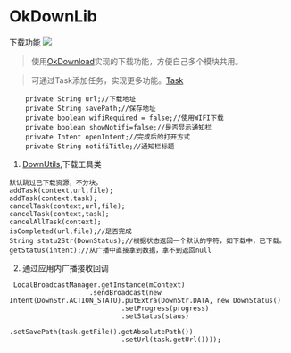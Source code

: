 # OkDownLib
下载功能 [![](https://jitpack.io/v/xuanu/OkDownLib.svg)](https://jitpack.io/#xuanu/OkDownLib)

> 使用[OkDownload](https://github.com/lingochamp/okdownload)实现的下载功能，方便自己多个模块共用。

> 可通过Task添加任务，实现更多功能。[Task]()
```
    private String url;//下载地址
    private String savePath;//保存地址
    private boolean wifiRequired = false;//使用WIFI下载
    private boolean showNotifi=false;//是否显示通知栏
    private Intent openIntent;//完成后的打开方式
    private String notifiTitle;//通知栏标题

```

1. [DownUtils](https://github.com/xuanu/OkDownLib/blob/master/okdownservice/src/main/java/aar/zeffect/cn/okdownservice/utils/DownUtils.java),下载工具类
```
默认跳过已下载资源，不分块。
addTask(context,url,file);
addTask(context,task);
cancelTask(context,url,file);
cancelTask(context,task);
cancelAllTask(context);
isCompleted(url,file);//是否完成
String statu2Str(DownStatus);//根据状态返回一个默认的字符，如下载中，已下载。
getStatus(intent);//从广播中直接拿到数据，拿不到返回null
```
2. 通过应用内广播接收回调

```
 LocalBroadcastManager.getInstance(mContext)
                    .sendBroadcast(new Intent(DownStr.ACTION_STATU).putExtra(DownStr.DATA, new DownStatus()
                            .setProgress(progress)
                            .setStatus(staus)
                            .setSavePath(task.getFile().getAbsolutePath())
                            .setUrl(task.getUrl())));
```
